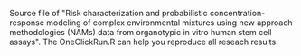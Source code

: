 Source file of "Risk characterization and probabilistic concentration-response modeling of complex environmental mixtures using new approach methodologies (NAMs) data from organotypic in vitro human stem cell assays". The OneClickRun.R can help you reproduce all reseach results.
